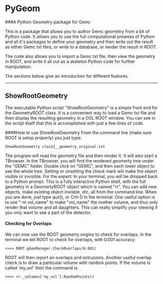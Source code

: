 # PyGeom
###A Python Geometry package for Gemc

This is a package that allows you to author Gemc geometry from a bit of Python code. It allows you to use the full computational prowess of Python and all it's packages to define your geometry and then write out the result as either Gemc txt files, or write to a database, or render the result in ROOT.

The code also allows you to import a Gemc txt file, then view the geometry in ROOT, and write it all out as a skeleton Python code for further manipulation. 

The sections below give an introduction for different features.

----------
## ShowRootGeometry

The executable Python script "ShowRootGeometry" is a simple front end for the GeometryROOT class. It is a convenient way to load a Gemc txt file and then display the resulting geometry in a OGL ROOT window. 
You can see in the script itself that this is accomplished with just a few lines of code.

####How to use ShowRootGeometry
From the command line (make sure ROOT is setup properly) you just type:

    ShowRootGeometry clas12__geometry_original.txt
The program will read the geometry file and then render it. It will also start a TBrowser. In the TBrowser, you will find the rendered geomerty tree under the "GEMC" folder. Double click on "GEMC",  and then each lower object to see the whole tree. Setting or unsetting the check mark will make the object visible or invisible.
For the expert: In your terminal, you will be dropped back to a Python prompt. This is a fully interactive Python shell, with the full geometry in a GeomertyROOT object which is named "rr". You can add new objects, make existing object invisble, etc, all from the command line. 
When you are done, just type quit(), or Crtl-D in the terminal.
One useful option is to use "-m vol_name" to make "vol_name" the mother volume, and thus only render that volume and all daughters. This can really simplify your viewing if you only want to see a part of the detector.
#### Checking for Overlaps
We can now use the ROOT geomerty engine to check for overlaps. In the terminal we tell ROOT to check for overlaps, with 0.001 accuracy:

    >>>> ROOT.gGeoManager.CheckOverlaps(0.001)

ROOT will then report on overlaps and extrusions.
Another useful overlap check is to draw a particular volume with random points. If the volume is called 'my_vol' then the command is:

    >>>> rr._volumes['my_vol'].RandomPoints()
   
